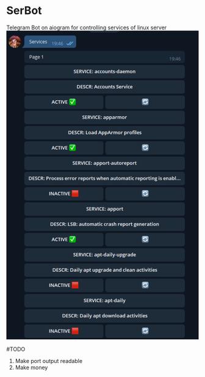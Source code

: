 # SerBot
Telegram Bot on aiogram for controlling services of linux server
![Screenshot](Services.png)

#TODO
1. Make port output readable
2. Make money
